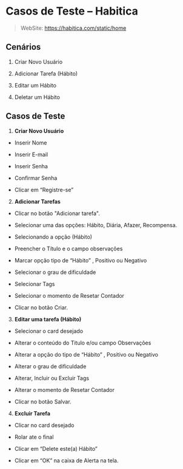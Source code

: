 

# Casos de Teste – Habitica

> WebSite: https://habitica.com/static/home

## Cenários

1. Criar Novo Usuário

2. Adicionar Tarefa (Hábito)

3. Editar um Hábito

4. Deletar um Hábito

## Casos de Teste

1. **Criar Novo Usuário**

- Inserir Nome

- Inserir E-mail

- Inserir Senha

- Confirmar Senha

- Clicar em “Registre-se”


2. **Adicionar Tarefas**

- Clicar no botão "Adicionar tarefa".

- Selecionar uma das opções: Hábito, Diária, Afazer, Recompensa.

- Selecionando a opção (Hábito)

- Preencher o Título e o campo observações

- Marcar opção tipo de “Hábito” , Positivo ou Negativo

- Selecionar o grau de dificuldade

- Selecionar Tags

- Selecionar o momento de Resetar Contador

- Clicar no botão Criar.

3. **Editar uma tarefa (Hábito)**

- Selecionar o card desejado

- Alterar o conteúdo do Titulo e/ou campo Observações

- Alterar a opção  do tipo de “Hábito” , Positivo ou Negativo

- Alterar o grau de dificuldade

- Alterar, Incluir ou Excluir Tags

- Alterar o momento de Resetar Contador

- Clicar no botão Salvar.

4.  **Excluir Tarefa**

- Clicar no card desejado

- Rolar ate o final

- Clicar em “Delete este(a) Hábito”

- Clicar em “OK” na caixa de Alerta na tela.